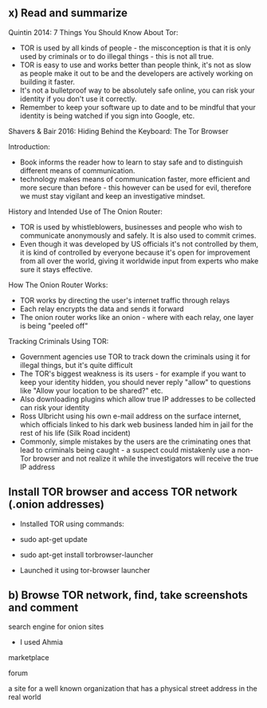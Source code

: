 ## x) Read and summarize 

Quintin 2014: 7 Things You Should Know About Tor:
- TOR is used by all kinds of people - the misconception is that it is only used by criminals or to do illegal things - this is not all true.
- TOR is easy to use and works better than people think, it's not as slow as people make it out to be and the developers are actively working on building it faster.
- It's not a bulletproof way to be absolutely safe online, you can risk your identity if you don't use it correctly.
- Remember to keep your software up to date and to be mindful that your identity is being watched if you sign into Google, etc. 

Shavers & Bair 2016: Hiding Behind the Keyboard: The Tor Browser 

Introduction: 
- Book informs the reader how to learn to stay safe and to distinguish different means of communication.
- technology makes means of communication faster, more efficient and more secure than before - this however can be used for evil, therefore we must stay vigilant and keep an investigative mindset.

History and Intended Use of The Onion Router: 
- TOR is used by whistleblowers, businesses and people who wish to communicate anonymously and safely. It is also used to commit crimes.
- Even though it was developed by US officials it's not controlled by them, it is kind of controlled by everyone because it's open for improvement from all over the world, giving it worldwide input from experts who make sure it stays effective.

How The Onion Router Works:
- TOR works by directing the user's internet traffic through relays
- Each relay encrypts the data and sends it forward
- The onion router works like an onion - where with each relay, one layer is being "peeled off"

Tracking Criminals Using TOR: 
- Government agencies use TOR to track down the criminals using it for illegal things, but it's quite difficult
- The TOR's biggest weakness is its users - for example if you want to keep your identity hidden, you should never reply "allow" to questions like "Allow your location to be shared?" etc.
- Also downloading plugins which allow true IP addresses to be collected can risk your identity
- Ross Ulbricht using his own e-mail address on the surface internet, which officials linked to his dark web business landed him in jail for the rest of his life (Silk Road incident)
- Commonly, simple mistakes by the users are the criminating ones that lead to criminals being caught - a suspect could mistakenly use a non-Tor browser and not realize it while the investigators will receive the true IP address

## Install TOR browser and access TOR network (.onion addresses)
- Installed TOR using commands:
- sudo apt-get update
- sudo apt-get install torbrowser-launcher

- Launched it using tor-browser launcher

## b) Browse TOR network, find, take screenshots and comment

search engine for onion sites
- I used Ahmia

marketplace

forum

a site for a well known organization that has a physical street address in the real world

